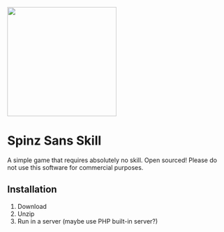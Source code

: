 <a href="https://www.mrfake.name/ghpromo" target="_blank"><img src="https://mrfake.name/ghpromo/promo.png" height="250"></a>
# Spinz Sans Skill
A simple game that requires absolutely no skill.
Open sourced!
Please do not use this software for commercial purposes.
## Installation

1. Download
2. Unzip
3. Run in a server (maybe use PHP built-in server?)
